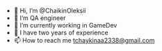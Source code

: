 - 👋 Hi, I’m @ChaikinOleksii
- 👀 I’m QA engineer
- 🌱 I’m currently working in GameDev
- 💞️ I have two years of experience
- 📫 How to reach me tchaykinaa2338@gmail.com

<!---
ChaikinOleksii/ChaikinOleksii is a ✨ special ✨ repository because its `README.md` (this file) appears on your GitHub profile.
You can click the Preview link to take a look at your changes.
--->
